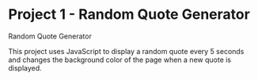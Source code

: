 # Project 1 - Random Quote Generator
 Random Quote Generator

 This project uses JavaScript to display a random quote every 5 seconds and changes the background color of the page when a new quote is displayed.
